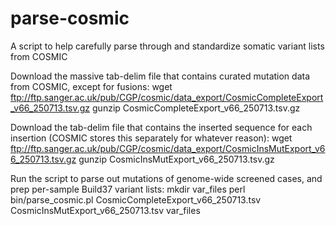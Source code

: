parse-cosmic
============

A script to help carefully parse through and standardize somatic variant lists from COSMIC

Download the massive tab-delim file that contains curated mutation data from COSMIC, except for fusions:
    wget ftp://ftp.sanger.ac.uk/pub/CGP/cosmic/data_export/CosmicCompleteExport_v66_250713.tsv.gz
    gunzip CosmicCompleteExport_v66_250713.tsv.gz

Download the tab-delim file that contains the inserted sequence for each insertion (COSMIC stores this separately for whatever reason):
    wget ftp://ftp.sanger.ac.uk/pub/CGP/cosmic/data_export/CosmicInsMutExport_v66_250713.tsv.gz
    gunzip CosmicInsMutExport_v66_250713.tsv.gz

Run the script to parse out mutations of genome-wide screened cases, and prep per-sample Build37 variant lists:
    mkdir var_files
    perl bin/parse_cosmic.pl CosmicCompleteExport_v66_250713.tsv CosmicInsMutExport_v66_250713.tsv var_files
